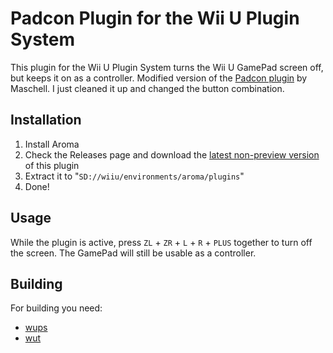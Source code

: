 # Padcon Plugin for the Wii U Plugin System

This plugin for the Wii U Plugin System turns the Wii U GamePad screen off, but keeps it on as a controller. Modified version of the [Padcon plugin](https://github.com/Maschell/WUPSPluginPlayground/tree/master/padcon) by Maschell. I just cleaned it up and changed the button combination.

## Installation

1. Install Aroma
2. Check the Releases page and download the [latest non-preview version](https://github.com/WiiDatabase/Padcon-Plugin-Mod/releases/latest) of this plugin
3. Extract it to "`SD://wiiu/environments/aroma/plugins`"
4. Done!

## Usage

While the plugin is active, press `ZL` + `ZR` + `L` + `R` + `PLUS` together to turn off the screen. The GamePad will still be usable as a controller.

## Building

For building you need:

- [wups](https://github.com/wiiu-env/WiiUPluginSystem)
- [wut](https://github.com/devkitPro/wut)
